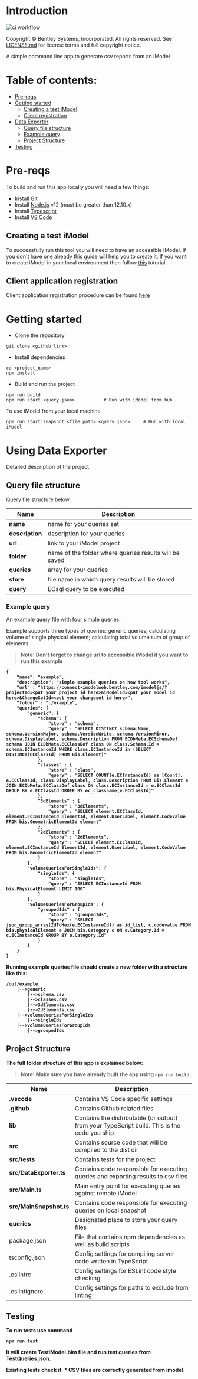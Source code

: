 # Introduction
![ci workflow](https://github.com/imodeljs/imodel-reporter/actions/workflows/ci.yaml/badge.svg)

Copyright © Bentley Systems, Incorporated. All rights reserved. See [LICENSE.md](./LICENSE.md) for license terms and full copyright notice.

A simple command line app to generate csv reports from an iModel
# Table of contents: 

- [Pre-reqs](#pre-reqs)
- [Getting started](#getting-started)
    - [Creating a test iModel](#creating-test-imodel)
    - [Client registration](#client-registration)
- [Data Exporter](#data-exporter)
    - [Query file structure](#query-file-structure)
    - [Example query](#example-query)
    - [Project Structure](#project-structure)
- [Testing](#testing)

# Pre-reqs
To build and run this app locally you will need a few things:
- Install [Git](https://git-scm.com/)
- Install [Node.js](https://nodejs.org/en/) v12 (must be greater than 12.10.x)
- Install [Typescript](https://www.typescriptlang.org/download)
- Install [VS Code](https://code.visualstudio.com/)

## Creating a test iModel
To successfully run this tool you will need to have an accessible iModel. If you don't have one already [this](https://www.itwinjs.org/learning/tutorials/create-test-imodel-sample/)  guide will help you to create it.
If you want to create iModel in your local environment then follow  [this](https://www.itwinjs.org/learning/tutorials/create-test-imodel-offline/) tutorial.

## Client application registration
Client application registration procedure can be found [here](https://www.itwinjs.org/learning/tutorials/registering-applications/)

# Getting started
- Clone the repository
```
git clone <github link>
```
- Install dependencies
```
cd <project_name>
npm install
```
- Build and run the project
```
npm run build
npm run start <query.json>           # Run with iModel from hub
```
To use iModel from your local machine
```
npm run start:snapshot <file path> <query.json>     # Run with local iModel
```

# Using Data Exporter
Detailed description of the project

## Query file structure

Query file structure below.

| Name | Description |
| ------------------------ | ---------------------------------------------------------------------------
| **name**           | name for your queries set                                                        |
| **description**    | description for your queries        				     	                        |
| **url**            | link to your iModel project  							                        |
| **folder**         | name of the folder where queries results will be saved                           |
| **queries**        | array for your queries						                                    |
| **store**          | file name in which query results will be stored                                  |
| **query**          | ECsql query to be executed        						                        |

### Example query

An example query file with four simple queries.

Example supports three types of queries: generic queries; calculating volume of single physical element; calculating total volume sum of group of elements. 
> **Note! <b>Don't forget to change url to accessible iModel if you want to run this example<b>**

```
{    
    "name": "example",
    "description": "simple example queries on how tool works",
    "url" : "https://connect-imodelweb.bentley.com/imodeljs/?projectId=<put your project id here>&iModelId=<put your model id here>&ChangeSetId=<put your changeset id here>",
    "folder" : "./example",
    "queries": {
        "generic": {
            "schema": {
                "store" : "schema",
                "query" : "SELECT DISTINCT schema.Name, schema.VersionMajor, schema.VersionWrite, schema.VersionMinor, schema.DisplayLabel, schema.Description FROM ECDbMeta.ECSchemaDef schema JOIN ECDbMeta.ECClassDef class ON class.Schema.Id = schema.ECInstanceId WHERE class.ECInstanceId in (SELECT DISTINCT(ECClassId) FROM Bis.Element)"
            },
            "classes" : {
                "store" : "class",
                "query" : "SELECT COUNT(e.ECInstanceId) as [Count], e.ECClassId, class.DisplayLabel, class.Description FROM Bis.Element e JOIN ECDbMeta.ECClassDef class ON class.ECInstanceId = e.ECClassId GROUP BY e.ECClassId ORDER BY ec_classname(e.ECClassId)"                        
            },
            "3dElements" : {
                "store" : "3dElements",
                "query" : "SELECT element.ECClassId, element.ECInstanceId ElementId, element.UserLabel, element.CodeValue FROM bis.GeometricElement3d element"
            },
	        "2dElements" : {
                "store" : "2dElements",
                "query" : "SELECT element.ECClassId, element.ECInstanceId ElementId, element.UserLabel, element.CodeValue FROM bis.GeometricElement2d element"
            }
        },
        "volumeQueriesForSingleIds": {
            "singleIds": {
                "store" : "singleIds",
                "query" : "SELECT ECInstanceId FROM bis.PhysicalElement LIMIT 100"
            }
        },
        "volumeQueriesForGroupIds": {
			"groupedIds" : {
                "store" : "groupedIds",
                "query" : "SELECT json_group_array(IdToHex(e.ECInstanceId)) as id_list, c.codevalue FROM bis.physicalElement e JOIN bis.Category c ON e.Category.Id = c.ECInstanceId GROUP BY e.Category.Id"
            }
        }                
    }
}
```
Running example queries file should create a new folder with a structure like this:

```
/out/example
    |-->generic
        |-->schema.csv
        |-->classes.csv
        |-->3dElements.csv
        |-->2dElements.csv
    |-->volumeQueriesForSingleIds
        |-->singleIds
    |-->volumeQueriesForGroupIds
        |-->groupedIds
```

## Project Structure

The full folder structure of this app is explained below:

> **Note!** Make sure you have already built the app using `npm run build`

| Name | Description |
| ------------------------ | --------------------------------------------------------------------------------------------- 
| **.vscode**              | Contains VS Code specific settings                                                            |
| **.github**              | Contains Github related files        							                               |
| **lib**                  | Contains the distributable (or output) from your TypeScript build. This is the code you ship  |
| **src**                  | Contains source code that will be compiled to the dist dir                               	   |
| **src/tests**            | Contains tests for the project                                                                |
| **src/DataExporter.ts**  | Contains code responsible for executing queries and exporting results to csv files            |
| **src/Main.ts**          | Main entry point for executing queries against remote iModel   						       |
| **src/MainSnapshot.ts**  | Contains code responsible for executing queries on local snapshot                             |
| **queries**              | Designated place to store your query files					                                   |
| package.json             | File that contains npm dependencies as well as build scripts                                  |
| tsconfig.json            | Config settings for compiling server code written in TypeScript                               |
| .eslintrc                | Config settings for ESLint code style checking                                                |
| .eslintignore            | Config settings for paths to exclude from linting  			

## Testing

To run tests use command

```
npm run test
```

It will create TestiModel.bim file and run test queries from TestQueries.json.

Existing tests check if:
    * CSV files are correctly generated from imodel.